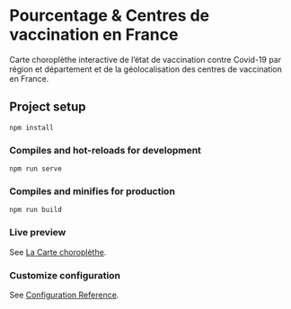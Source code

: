 # Pourcentage & Centres de vaccination en France
Carte choroplèthe interactive de l’état de vaccination contre Covid-19 par région et département et de la géolocalisation des centres de vaccination en France.
## Project setup

```
npm install
```

### Compiles and hot-reloads for development

```
npm run serve
```

### Compiles and minifies for production

```
npm run build
```

### Live preview

See [La Carte choroplèthe](https://vaxmapfrench.herokuapp.com/).

### Customize configuration

See [Configuration Reference](https://cli.vuejs.org/config/).
